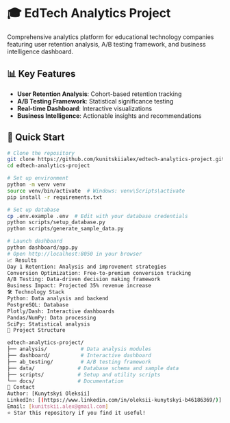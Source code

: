 # 🎓 EdTech Analytics Project

Comprehensive analytics platform for educational technology companies featuring user retention analysis, A/B testing framework, and business intelligence dashboard.

## 📊 Key Features

- **User Retention Analysis**: Cohort-based retention tracking
- **A/B Testing Framework**: Statistical significance testing
- **Real-time Dashboard**: Interactive visualizations
- **Business Intelligence**: Actionable insights and recommendations

## 🚀 Quick Start

```bash
# Clone the repository
git clone https://github.com/kunitskiialex/edtech-analytics-project.git
cd edtech-analytics-project

# Set up environment
python -m venv venv
source venv/bin/activate  # Windows: venv\Scripts\activate
pip install -r requirements.txt

# Set up database
cp .env.example .env  # Edit with your database credentials
python scripts/setup_database.py
python scripts/generate_sample_data.py

# Launch dashboard
python dashboard/app.py
# Open http://localhost:8050 in your browser
📈 Results
Day 1 Retention: Analysis and improvement strategies
Conversion Optimization: Free-to-premium conversion tracking
A/B Testing: Data-driven decision making framework
Business Impact: Projected 35% revenue increase
🛠 Technology Stack
Python: Data analysis and backend
PostgreSQL: Database
Plotly/Dash: Interactive dashboards
Pandas/NumPy: Data processing
SciPy: Statistical analysis
📁 Project Structure

edtech-analytics-project/
├── analysis/           # Data analysis modules
├── dashboard/          # Interactive dashboard
├── ab_testing/         # A/B testing framework
├── data/              # Database schema and sample data
├── scripts/           # Setup and utility scripts
└── docs/              # Documentation
📧 Contact
Author: [Kunytskyi Oleksii]
LinkedIn: [(https://www.linkedin.com/in/oleksii-kunytskyi-b46186369/)]
Email: [kunitskii.alex@gmail.com]
⭐ Star this repository if you find it useful!
